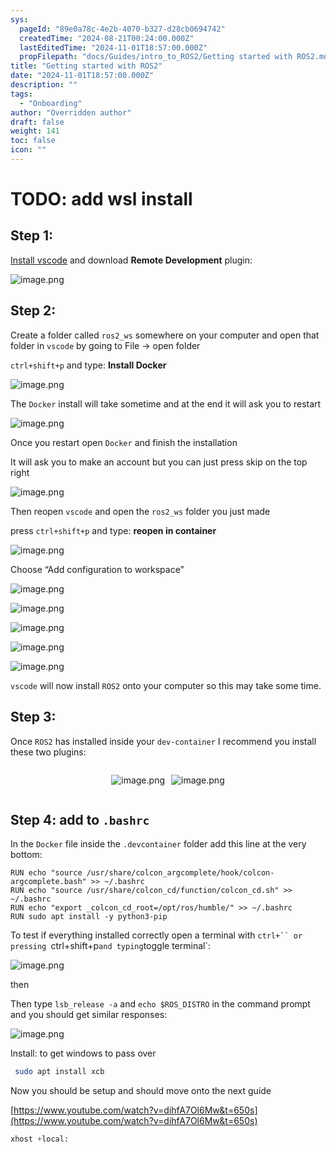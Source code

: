 ```yaml
---
sys:
  pageId: "89e0a78c-4e2b-4070-b327-d28cb0694742"
  createdTime: "2024-08-21T00:24:00.000Z"
  lastEditedTime: "2024-11-01T18:57:00.000Z"
  propFilepath: "docs/Guides/intro_to_ROS2/Getting started with ROS2.md"
title: "Getting started with ROS2"
date: "2024-11-01T18:57:00.000Z"
description: ""
tags:
  - "Onboarding"
author: "Overridden author"
draft: false
weight: 141
toc: false
icon: ""
---
```


# TODO: add wsl install

## Step 1:

[Install vscode](https://code.visualstudio.com/download) and download **Remote Development** plugin:

![image.png](https://prod-files-secure.s3.us-west-2.amazonaws.com/d518164a-d88e-44d1-a4ee-3adb3bd8bce0/efb52993-1881-4a40-b95e-6f020334f022/image.png?X-Amz-Algorithm=AWS4-HMAC-SHA256&X-Amz-Content-Sha256=UNSIGNED-PAYLOAD&X-Amz-Credential=ASIAZI2LB466QQGFJ6V7%2F20250203%2Fus-west-2%2Fs3%2Faws4_request&X-Amz-Date=20250203T061117Z&X-Amz-Expires=3600&X-Amz-Security-Token=IQoJb3JpZ2luX2VjEPL%2F%2F%2F%2F%2F%2F%2F%2F%2F%2FwEaCXVzLXdlc3QtMiJIMEYCIQCTpA88Dx3cI5zDam5ELVFpOT%2Bh7OQmCy%2FaNMYCIBOb2wIhAOMzT6uyLXhJDXfD5fTiF41WoQd2HSWEqHljff952tfqKogECPv%2F%2F%2F%2F%2F%2F%2F%2F%2F%2FwEQABoMNjM3NDIzMTgzODA1IgxGyFE0Yp6K1qzRQGUq3AMTrDEOTi7hNJmHQvLtkA6WKDU575SS7ycbLNY9qEbgU8BRH6A2Zj1ZLnacxlGHERUOB6TVBt1oqmMLa7d3CDOpox0nxgyWYC6MyHwIvgJSVU4V4mTYz%2BGeGQURjDvuCP3BBwdUlWQb3xsNmbGjC8iJbcxdDwP68wBmq27NYL5S2jBvQGUTBxf40b3AEXtvR1reZEXSnrehtdHrSWzXWya6IHMzc7inVTekPxE9I6BWfbhkjAcWKDyLo6WbuWjQF5MF7GtQOXGifpJg8kRGVN6ErOSVCMeA2JGHiImPTfW5vE%2FaG%2BkXyA3k%2BYFEU1OFxwuSZRzLDwrRl%2Bjmu5eN4ccpZUlTkikjyNMESILTP5lDRGJNRj0CP4JMPIAilFzQ2FJdbgaXgfZ4JWv44grEwTeD52vDx71%2BYXeVbDb8wBg1%2FF%2FRD6MaEJwpWYdyKwct3Kt%2BSwtoQL3e5RsimkTKq4kb5O5m%2BHMorTEAosqSS7Lct%2BVusUTmzMXIi8LIF%2BGx6Ngv8ctuLze6VZeZucGkxiBL4VbvLykqJ%2FSwXNuPXE1h7BV2rYfEqbtBJAj%2BVmazXn84v8AyqCOAXK%2FAuUvimiY0WX3z%2Fi88pawkJTxpYQFF9OSpAvJdz9jQ1wGVMDDowIC9BjqkAZmzsTGevRV5ap%2FfR8PpgLQ1ND4bSp9MbSzi5ouVVQTev3Iv2z7CMwBBwg7osgP9oNc9VFLFVPwiy7ldKdGmu8WJx2opiyGZ%2Bqs2%2Bt515y8eEb6hSiTj43vukpLU%2FmCBDRyt4cmbJuWIXHkLC9UwJBGueW753QeET66%2B9ChZoxDkfro46aIfKkOzaVSExNE5rYzB8UUwmqKJVI42aAszLxIiDe1F&X-Amz-Signature=9467740b66cb99be67f49a09d446799abe6a4c5b946418ca3f50468bf6dc8adb&X-Amz-SignedHeaders=host&x-id=GetObject)

## Step 2:

Create a folder called `ros2_ws` somewhere on your computer and open that folder in `vscode` by going to File → open folder 

`ctrl+shift+p` and type: **Install Docker**

![image.png](https://prod-files-secure.s3.us-west-2.amazonaws.com/d518164a-d88e-44d1-a4ee-3adb3bd8bce0/2269dc0e-1cd5-47ff-bceb-c04ad9b2eab0/image.png?X-Amz-Algorithm=AWS4-HMAC-SHA256&X-Amz-Content-Sha256=UNSIGNED-PAYLOAD&X-Amz-Credential=ASIAZI2LB466QQGFJ6V7%2F20250203%2Fus-west-2%2Fs3%2Faws4_request&X-Amz-Date=20250203T061117Z&X-Amz-Expires=3600&X-Amz-Security-Token=IQoJb3JpZ2luX2VjEPL%2F%2F%2F%2F%2F%2F%2F%2F%2F%2FwEaCXVzLXdlc3QtMiJIMEYCIQCTpA88Dx3cI5zDam5ELVFpOT%2Bh7OQmCy%2FaNMYCIBOb2wIhAOMzT6uyLXhJDXfD5fTiF41WoQd2HSWEqHljff952tfqKogECPv%2F%2F%2F%2F%2F%2F%2F%2F%2F%2FwEQABoMNjM3NDIzMTgzODA1IgxGyFE0Yp6K1qzRQGUq3AMTrDEOTi7hNJmHQvLtkA6WKDU575SS7ycbLNY9qEbgU8BRH6A2Zj1ZLnacxlGHERUOB6TVBt1oqmMLa7d3CDOpox0nxgyWYC6MyHwIvgJSVU4V4mTYz%2BGeGQURjDvuCP3BBwdUlWQb3xsNmbGjC8iJbcxdDwP68wBmq27NYL5S2jBvQGUTBxf40b3AEXtvR1reZEXSnrehtdHrSWzXWya6IHMzc7inVTekPxE9I6BWfbhkjAcWKDyLo6WbuWjQF5MF7GtQOXGifpJg8kRGVN6ErOSVCMeA2JGHiImPTfW5vE%2FaG%2BkXyA3k%2BYFEU1OFxwuSZRzLDwrRl%2Bjmu5eN4ccpZUlTkikjyNMESILTP5lDRGJNRj0CP4JMPIAilFzQ2FJdbgaXgfZ4JWv44grEwTeD52vDx71%2BYXeVbDb8wBg1%2FF%2FRD6MaEJwpWYdyKwct3Kt%2BSwtoQL3e5RsimkTKq4kb5O5m%2BHMorTEAosqSS7Lct%2BVusUTmzMXIi8LIF%2BGx6Ngv8ctuLze6VZeZucGkxiBL4VbvLykqJ%2FSwXNuPXE1h7BV2rYfEqbtBJAj%2BVmazXn84v8AyqCOAXK%2FAuUvimiY0WX3z%2Fi88pawkJTxpYQFF9OSpAvJdz9jQ1wGVMDDowIC9BjqkAZmzsTGevRV5ap%2FfR8PpgLQ1ND4bSp9MbSzi5ouVVQTev3Iv2z7CMwBBwg7osgP9oNc9VFLFVPwiy7ldKdGmu8WJx2opiyGZ%2Bqs2%2Bt515y8eEb6hSiTj43vukpLU%2FmCBDRyt4cmbJuWIXHkLC9UwJBGueW753QeET66%2B9ChZoxDkfro46aIfKkOzaVSExNE5rYzB8UUwmqKJVI42aAszLxIiDe1F&X-Amz-Signature=6f484606d6a1c24ba72e8dbc332807e56a67b5f9a7aa5edc4a148704add0a313&X-Amz-SignedHeaders=host&x-id=GetObject)

The `Docker` install will take sometime and at the end it will ask you to restart

![image.png](https://prod-files-secure.s3.us-west-2.amazonaws.com/d518164a-d88e-44d1-a4ee-3adb3bd8bce0/ed233f78-be33-4b1f-b89c-9c346c0e961e/image.png?X-Amz-Algorithm=AWS4-HMAC-SHA256&X-Amz-Content-Sha256=UNSIGNED-PAYLOAD&X-Amz-Credential=ASIAZI2LB466QQGFJ6V7%2F20250203%2Fus-west-2%2Fs3%2Faws4_request&X-Amz-Date=20250203T061117Z&X-Amz-Expires=3600&X-Amz-Security-Token=IQoJb3JpZ2luX2VjEPL%2F%2F%2F%2F%2F%2F%2F%2F%2F%2FwEaCXVzLXdlc3QtMiJIMEYCIQCTpA88Dx3cI5zDam5ELVFpOT%2Bh7OQmCy%2FaNMYCIBOb2wIhAOMzT6uyLXhJDXfD5fTiF41WoQd2HSWEqHljff952tfqKogECPv%2F%2F%2F%2F%2F%2F%2F%2F%2F%2FwEQABoMNjM3NDIzMTgzODA1IgxGyFE0Yp6K1qzRQGUq3AMTrDEOTi7hNJmHQvLtkA6WKDU575SS7ycbLNY9qEbgU8BRH6A2Zj1ZLnacxlGHERUOB6TVBt1oqmMLa7d3CDOpox0nxgyWYC6MyHwIvgJSVU4V4mTYz%2BGeGQURjDvuCP3BBwdUlWQb3xsNmbGjC8iJbcxdDwP68wBmq27NYL5S2jBvQGUTBxf40b3AEXtvR1reZEXSnrehtdHrSWzXWya6IHMzc7inVTekPxE9I6BWfbhkjAcWKDyLo6WbuWjQF5MF7GtQOXGifpJg8kRGVN6ErOSVCMeA2JGHiImPTfW5vE%2FaG%2BkXyA3k%2BYFEU1OFxwuSZRzLDwrRl%2Bjmu5eN4ccpZUlTkikjyNMESILTP5lDRGJNRj0CP4JMPIAilFzQ2FJdbgaXgfZ4JWv44grEwTeD52vDx71%2BYXeVbDb8wBg1%2FF%2FRD6MaEJwpWYdyKwct3Kt%2BSwtoQL3e5RsimkTKq4kb5O5m%2BHMorTEAosqSS7Lct%2BVusUTmzMXIi8LIF%2BGx6Ngv8ctuLze6VZeZucGkxiBL4VbvLykqJ%2FSwXNuPXE1h7BV2rYfEqbtBJAj%2BVmazXn84v8AyqCOAXK%2FAuUvimiY0WX3z%2Fi88pawkJTxpYQFF9OSpAvJdz9jQ1wGVMDDowIC9BjqkAZmzsTGevRV5ap%2FfR8PpgLQ1ND4bSp9MbSzi5ouVVQTev3Iv2z7CMwBBwg7osgP9oNc9VFLFVPwiy7ldKdGmu8WJx2opiyGZ%2Bqs2%2Bt515y8eEb6hSiTj43vukpLU%2FmCBDRyt4cmbJuWIXHkLC9UwJBGueW753QeET66%2B9ChZoxDkfro46aIfKkOzaVSExNE5rYzB8UUwmqKJVI42aAszLxIiDe1F&X-Amz-Signature=721f5fb2f2b02c0e4d838625f421aef747e519588ab5a6ec7c65b02a49a49eb1&X-Amz-SignedHeaders=host&x-id=GetObject)

Once you restart open `Docker` and finish the installation

It will ask you to make an account but you can just press skip on the top right

![image.png](https://prod-files-secure.s3.us-west-2.amazonaws.com/d518164a-d88e-44d1-a4ee-3adb3bd8bce0/21010ad9-1659-4fd9-9f59-9932a09b2a3d/image.png?X-Amz-Algorithm=AWS4-HMAC-SHA256&X-Amz-Content-Sha256=UNSIGNED-PAYLOAD&X-Amz-Credential=ASIAZI2LB466QQGFJ6V7%2F20250203%2Fus-west-2%2Fs3%2Faws4_request&X-Amz-Date=20250203T061117Z&X-Amz-Expires=3600&X-Amz-Security-Token=IQoJb3JpZ2luX2VjEPL%2F%2F%2F%2F%2F%2F%2F%2F%2F%2FwEaCXVzLXdlc3QtMiJIMEYCIQCTpA88Dx3cI5zDam5ELVFpOT%2Bh7OQmCy%2FaNMYCIBOb2wIhAOMzT6uyLXhJDXfD5fTiF41WoQd2HSWEqHljff952tfqKogECPv%2F%2F%2F%2F%2F%2F%2F%2F%2F%2FwEQABoMNjM3NDIzMTgzODA1IgxGyFE0Yp6K1qzRQGUq3AMTrDEOTi7hNJmHQvLtkA6WKDU575SS7ycbLNY9qEbgU8BRH6A2Zj1ZLnacxlGHERUOB6TVBt1oqmMLa7d3CDOpox0nxgyWYC6MyHwIvgJSVU4V4mTYz%2BGeGQURjDvuCP3BBwdUlWQb3xsNmbGjC8iJbcxdDwP68wBmq27NYL5S2jBvQGUTBxf40b3AEXtvR1reZEXSnrehtdHrSWzXWya6IHMzc7inVTekPxE9I6BWfbhkjAcWKDyLo6WbuWjQF5MF7GtQOXGifpJg8kRGVN6ErOSVCMeA2JGHiImPTfW5vE%2FaG%2BkXyA3k%2BYFEU1OFxwuSZRzLDwrRl%2Bjmu5eN4ccpZUlTkikjyNMESILTP5lDRGJNRj0CP4JMPIAilFzQ2FJdbgaXgfZ4JWv44grEwTeD52vDx71%2BYXeVbDb8wBg1%2FF%2FRD6MaEJwpWYdyKwct3Kt%2BSwtoQL3e5RsimkTKq4kb5O5m%2BHMorTEAosqSS7Lct%2BVusUTmzMXIi8LIF%2BGx6Ngv8ctuLze6VZeZucGkxiBL4VbvLykqJ%2FSwXNuPXE1h7BV2rYfEqbtBJAj%2BVmazXn84v8AyqCOAXK%2FAuUvimiY0WX3z%2Fi88pawkJTxpYQFF9OSpAvJdz9jQ1wGVMDDowIC9BjqkAZmzsTGevRV5ap%2FfR8PpgLQ1ND4bSp9MbSzi5ouVVQTev3Iv2z7CMwBBwg7osgP9oNc9VFLFVPwiy7ldKdGmu8WJx2opiyGZ%2Bqs2%2Bt515y8eEb6hSiTj43vukpLU%2FmCBDRyt4cmbJuWIXHkLC9UwJBGueW753QeET66%2B9ChZoxDkfro46aIfKkOzaVSExNE5rYzB8UUwmqKJVI42aAszLxIiDe1F&X-Amz-Signature=be9b4dd44ce75567acb54bef1453636496ed8cca73a60f4e97b41c433f6252c2&X-Amz-SignedHeaders=host&x-id=GetObject)

Then reopen `vscode` and open the `ros2_ws` folder you just made

press `ctrl+shift+p` and type: **reopen in container**

![image.png](https://prod-files-secure.s3.us-west-2.amazonaws.com/d518164a-d88e-44d1-a4ee-3adb3bd8bce0/4e93b8c2-41ad-488c-8095-c74205196118/image.png?X-Amz-Algorithm=AWS4-HMAC-SHA256&X-Amz-Content-Sha256=UNSIGNED-PAYLOAD&X-Amz-Credential=ASIAZI2LB466QQGFJ6V7%2F20250203%2Fus-west-2%2Fs3%2Faws4_request&X-Amz-Date=20250203T061117Z&X-Amz-Expires=3600&X-Amz-Security-Token=IQoJb3JpZ2luX2VjEPL%2F%2F%2F%2F%2F%2F%2F%2F%2F%2FwEaCXVzLXdlc3QtMiJIMEYCIQCTpA88Dx3cI5zDam5ELVFpOT%2Bh7OQmCy%2FaNMYCIBOb2wIhAOMzT6uyLXhJDXfD5fTiF41WoQd2HSWEqHljff952tfqKogECPv%2F%2F%2F%2F%2F%2F%2F%2F%2F%2FwEQABoMNjM3NDIzMTgzODA1IgxGyFE0Yp6K1qzRQGUq3AMTrDEOTi7hNJmHQvLtkA6WKDU575SS7ycbLNY9qEbgU8BRH6A2Zj1ZLnacxlGHERUOB6TVBt1oqmMLa7d3CDOpox0nxgyWYC6MyHwIvgJSVU4V4mTYz%2BGeGQURjDvuCP3BBwdUlWQb3xsNmbGjC8iJbcxdDwP68wBmq27NYL5S2jBvQGUTBxf40b3AEXtvR1reZEXSnrehtdHrSWzXWya6IHMzc7inVTekPxE9I6BWfbhkjAcWKDyLo6WbuWjQF5MF7GtQOXGifpJg8kRGVN6ErOSVCMeA2JGHiImPTfW5vE%2FaG%2BkXyA3k%2BYFEU1OFxwuSZRzLDwrRl%2Bjmu5eN4ccpZUlTkikjyNMESILTP5lDRGJNRj0CP4JMPIAilFzQ2FJdbgaXgfZ4JWv44grEwTeD52vDx71%2BYXeVbDb8wBg1%2FF%2FRD6MaEJwpWYdyKwct3Kt%2BSwtoQL3e5RsimkTKq4kb5O5m%2BHMorTEAosqSS7Lct%2BVusUTmzMXIi8LIF%2BGx6Ngv8ctuLze6VZeZucGkxiBL4VbvLykqJ%2FSwXNuPXE1h7BV2rYfEqbtBJAj%2BVmazXn84v8AyqCOAXK%2FAuUvimiY0WX3z%2Fi88pawkJTxpYQFF9OSpAvJdz9jQ1wGVMDDowIC9BjqkAZmzsTGevRV5ap%2FfR8PpgLQ1ND4bSp9MbSzi5ouVVQTev3Iv2z7CMwBBwg7osgP9oNc9VFLFVPwiy7ldKdGmu8WJx2opiyGZ%2Bqs2%2Bt515y8eEb6hSiTj43vukpLU%2FmCBDRyt4cmbJuWIXHkLC9UwJBGueW753QeET66%2B9ChZoxDkfro46aIfKkOzaVSExNE5rYzB8UUwmqKJVI42aAszLxIiDe1F&X-Amz-Signature=33336ca070c67b88b31c7da0ad49ddc7dafb9b0ff1d355760caaa17de88f70bd&X-Amz-SignedHeaders=host&x-id=GetObject)

Choose “Add configuration to workspace”

![image.png](https://prod-files-secure.s3.us-west-2.amazonaws.com/d518164a-d88e-44d1-a4ee-3adb3bd8bce0/9560b282-5060-4989-ba37-97e7b2c22476/image.png?X-Amz-Algorithm=AWS4-HMAC-SHA256&X-Amz-Content-Sha256=UNSIGNED-PAYLOAD&X-Amz-Credential=ASIAZI2LB466QQGFJ6V7%2F20250203%2Fus-west-2%2Fs3%2Faws4_request&X-Amz-Date=20250203T061117Z&X-Amz-Expires=3600&X-Amz-Security-Token=IQoJb3JpZ2luX2VjEPL%2F%2F%2F%2F%2F%2F%2F%2F%2F%2FwEaCXVzLXdlc3QtMiJIMEYCIQCTpA88Dx3cI5zDam5ELVFpOT%2Bh7OQmCy%2FaNMYCIBOb2wIhAOMzT6uyLXhJDXfD5fTiF41WoQd2HSWEqHljff952tfqKogECPv%2F%2F%2F%2F%2F%2F%2F%2F%2F%2FwEQABoMNjM3NDIzMTgzODA1IgxGyFE0Yp6K1qzRQGUq3AMTrDEOTi7hNJmHQvLtkA6WKDU575SS7ycbLNY9qEbgU8BRH6A2Zj1ZLnacxlGHERUOB6TVBt1oqmMLa7d3CDOpox0nxgyWYC6MyHwIvgJSVU4V4mTYz%2BGeGQURjDvuCP3BBwdUlWQb3xsNmbGjC8iJbcxdDwP68wBmq27NYL5S2jBvQGUTBxf40b3AEXtvR1reZEXSnrehtdHrSWzXWya6IHMzc7inVTekPxE9I6BWfbhkjAcWKDyLo6WbuWjQF5MF7GtQOXGifpJg8kRGVN6ErOSVCMeA2JGHiImPTfW5vE%2FaG%2BkXyA3k%2BYFEU1OFxwuSZRzLDwrRl%2Bjmu5eN4ccpZUlTkikjyNMESILTP5lDRGJNRj0CP4JMPIAilFzQ2FJdbgaXgfZ4JWv44grEwTeD52vDx71%2BYXeVbDb8wBg1%2FF%2FRD6MaEJwpWYdyKwct3Kt%2BSwtoQL3e5RsimkTKq4kb5O5m%2BHMorTEAosqSS7Lct%2BVusUTmzMXIi8LIF%2BGx6Ngv8ctuLze6VZeZucGkxiBL4VbvLykqJ%2FSwXNuPXE1h7BV2rYfEqbtBJAj%2BVmazXn84v8AyqCOAXK%2FAuUvimiY0WX3z%2Fi88pawkJTxpYQFF9OSpAvJdz9jQ1wGVMDDowIC9BjqkAZmzsTGevRV5ap%2FfR8PpgLQ1ND4bSp9MbSzi5ouVVQTev3Iv2z7CMwBBwg7osgP9oNc9VFLFVPwiy7ldKdGmu8WJx2opiyGZ%2Bqs2%2Bt515y8eEb6hSiTj43vukpLU%2FmCBDRyt4cmbJuWIXHkLC9UwJBGueW753QeET66%2B9ChZoxDkfro46aIfKkOzaVSExNE5rYzB8UUwmqKJVI42aAszLxIiDe1F&X-Amz-Signature=724060957e4a2a57600f6654e9cb06caa37ccb0427d7b41c0aa08665affcc251&X-Amz-SignedHeaders=host&x-id=GetObject)

![image.png](https://prod-files-secure.s3.us-west-2.amazonaws.com/d518164a-d88e-44d1-a4ee-3adb3bd8bce0/2ee63f81-886b-48e8-a553-dc6e5eac99e4/image.png?X-Amz-Algorithm=AWS4-HMAC-SHA256&X-Amz-Content-Sha256=UNSIGNED-PAYLOAD&X-Amz-Credential=ASIAZI2LB466QQGFJ6V7%2F20250203%2Fus-west-2%2Fs3%2Faws4_request&X-Amz-Date=20250203T061117Z&X-Amz-Expires=3600&X-Amz-Security-Token=IQoJb3JpZ2luX2VjEPL%2F%2F%2F%2F%2F%2F%2F%2F%2F%2FwEaCXVzLXdlc3QtMiJIMEYCIQCTpA88Dx3cI5zDam5ELVFpOT%2Bh7OQmCy%2FaNMYCIBOb2wIhAOMzT6uyLXhJDXfD5fTiF41WoQd2HSWEqHljff952tfqKogECPv%2F%2F%2F%2F%2F%2F%2F%2F%2F%2FwEQABoMNjM3NDIzMTgzODA1IgxGyFE0Yp6K1qzRQGUq3AMTrDEOTi7hNJmHQvLtkA6WKDU575SS7ycbLNY9qEbgU8BRH6A2Zj1ZLnacxlGHERUOB6TVBt1oqmMLa7d3CDOpox0nxgyWYC6MyHwIvgJSVU4V4mTYz%2BGeGQURjDvuCP3BBwdUlWQb3xsNmbGjC8iJbcxdDwP68wBmq27NYL5S2jBvQGUTBxf40b3AEXtvR1reZEXSnrehtdHrSWzXWya6IHMzc7inVTekPxE9I6BWfbhkjAcWKDyLo6WbuWjQF5MF7GtQOXGifpJg8kRGVN6ErOSVCMeA2JGHiImPTfW5vE%2FaG%2BkXyA3k%2BYFEU1OFxwuSZRzLDwrRl%2Bjmu5eN4ccpZUlTkikjyNMESILTP5lDRGJNRj0CP4JMPIAilFzQ2FJdbgaXgfZ4JWv44grEwTeD52vDx71%2BYXeVbDb8wBg1%2FF%2FRD6MaEJwpWYdyKwct3Kt%2BSwtoQL3e5RsimkTKq4kb5O5m%2BHMorTEAosqSS7Lct%2BVusUTmzMXIi8LIF%2BGx6Ngv8ctuLze6VZeZucGkxiBL4VbvLykqJ%2FSwXNuPXE1h7BV2rYfEqbtBJAj%2BVmazXn84v8AyqCOAXK%2FAuUvimiY0WX3z%2Fi88pawkJTxpYQFF9OSpAvJdz9jQ1wGVMDDowIC9BjqkAZmzsTGevRV5ap%2FfR8PpgLQ1ND4bSp9MbSzi5ouVVQTev3Iv2z7CMwBBwg7osgP9oNc9VFLFVPwiy7ldKdGmu8WJx2opiyGZ%2Bqs2%2Bt515y8eEb6hSiTj43vukpLU%2FmCBDRyt4cmbJuWIXHkLC9UwJBGueW753QeET66%2B9ChZoxDkfro46aIfKkOzaVSExNE5rYzB8UUwmqKJVI42aAszLxIiDe1F&X-Amz-Signature=b1473b41e9ab5f287fbd2880372fc6fe8e67a914498d7f49ae8bb5c009304cd5&X-Amz-SignedHeaders=host&x-id=GetObject)

![image.png](https://prod-files-secure.s3.us-west-2.amazonaws.com/d518164a-d88e-44d1-a4ee-3adb3bd8bce0/ae1580b2-b048-407e-aed9-b584224a7a04/image.png?X-Amz-Algorithm=AWS4-HMAC-SHA256&X-Amz-Content-Sha256=UNSIGNED-PAYLOAD&X-Amz-Credential=ASIAZI2LB466QQGFJ6V7%2F20250203%2Fus-west-2%2Fs3%2Faws4_request&X-Amz-Date=20250203T061117Z&X-Amz-Expires=3600&X-Amz-Security-Token=IQoJb3JpZ2luX2VjEPL%2F%2F%2F%2F%2F%2F%2F%2F%2F%2FwEaCXVzLXdlc3QtMiJIMEYCIQCTpA88Dx3cI5zDam5ELVFpOT%2Bh7OQmCy%2FaNMYCIBOb2wIhAOMzT6uyLXhJDXfD5fTiF41WoQd2HSWEqHljff952tfqKogECPv%2F%2F%2F%2F%2F%2F%2F%2F%2F%2FwEQABoMNjM3NDIzMTgzODA1IgxGyFE0Yp6K1qzRQGUq3AMTrDEOTi7hNJmHQvLtkA6WKDU575SS7ycbLNY9qEbgU8BRH6A2Zj1ZLnacxlGHERUOB6TVBt1oqmMLa7d3CDOpox0nxgyWYC6MyHwIvgJSVU4V4mTYz%2BGeGQURjDvuCP3BBwdUlWQb3xsNmbGjC8iJbcxdDwP68wBmq27NYL5S2jBvQGUTBxf40b3AEXtvR1reZEXSnrehtdHrSWzXWya6IHMzc7inVTekPxE9I6BWfbhkjAcWKDyLo6WbuWjQF5MF7GtQOXGifpJg8kRGVN6ErOSVCMeA2JGHiImPTfW5vE%2FaG%2BkXyA3k%2BYFEU1OFxwuSZRzLDwrRl%2Bjmu5eN4ccpZUlTkikjyNMESILTP5lDRGJNRj0CP4JMPIAilFzQ2FJdbgaXgfZ4JWv44grEwTeD52vDx71%2BYXeVbDb8wBg1%2FF%2FRD6MaEJwpWYdyKwct3Kt%2BSwtoQL3e5RsimkTKq4kb5O5m%2BHMorTEAosqSS7Lct%2BVusUTmzMXIi8LIF%2BGx6Ngv8ctuLze6VZeZucGkxiBL4VbvLykqJ%2FSwXNuPXE1h7BV2rYfEqbtBJAj%2BVmazXn84v8AyqCOAXK%2FAuUvimiY0WX3z%2Fi88pawkJTxpYQFF9OSpAvJdz9jQ1wGVMDDowIC9BjqkAZmzsTGevRV5ap%2FfR8PpgLQ1ND4bSp9MbSzi5ouVVQTev3Iv2z7CMwBBwg7osgP9oNc9VFLFVPwiy7ldKdGmu8WJx2opiyGZ%2Bqs2%2Bt515y8eEb6hSiTj43vukpLU%2FmCBDRyt4cmbJuWIXHkLC9UwJBGueW753QeET66%2B9ChZoxDkfro46aIfKkOzaVSExNE5rYzB8UUwmqKJVI42aAszLxIiDe1F&X-Amz-Signature=1348a97d08d342ebcdfe9cabb633f7252427cd830ba6af09af1edeeb8ebf4a35&X-Amz-SignedHeaders=host&x-id=GetObject)

![image.png](https://prod-files-secure.s3.us-west-2.amazonaws.com/d518164a-d88e-44d1-a4ee-3adb3bd8bce0/53255b28-f75e-430f-b9e3-c0ac8577e42b/image.png?X-Amz-Algorithm=AWS4-HMAC-SHA256&X-Amz-Content-Sha256=UNSIGNED-PAYLOAD&X-Amz-Credential=ASIAZI2LB466QQGFJ6V7%2F20250203%2Fus-west-2%2Fs3%2Faws4_request&X-Amz-Date=20250203T061117Z&X-Amz-Expires=3600&X-Amz-Security-Token=IQoJb3JpZ2luX2VjEPL%2F%2F%2F%2F%2F%2F%2F%2F%2F%2FwEaCXVzLXdlc3QtMiJIMEYCIQCTpA88Dx3cI5zDam5ELVFpOT%2Bh7OQmCy%2FaNMYCIBOb2wIhAOMzT6uyLXhJDXfD5fTiF41WoQd2HSWEqHljff952tfqKogECPv%2F%2F%2F%2F%2F%2F%2F%2F%2F%2FwEQABoMNjM3NDIzMTgzODA1IgxGyFE0Yp6K1qzRQGUq3AMTrDEOTi7hNJmHQvLtkA6WKDU575SS7ycbLNY9qEbgU8BRH6A2Zj1ZLnacxlGHERUOB6TVBt1oqmMLa7d3CDOpox0nxgyWYC6MyHwIvgJSVU4V4mTYz%2BGeGQURjDvuCP3BBwdUlWQb3xsNmbGjC8iJbcxdDwP68wBmq27NYL5S2jBvQGUTBxf40b3AEXtvR1reZEXSnrehtdHrSWzXWya6IHMzc7inVTekPxE9I6BWfbhkjAcWKDyLo6WbuWjQF5MF7GtQOXGifpJg8kRGVN6ErOSVCMeA2JGHiImPTfW5vE%2FaG%2BkXyA3k%2BYFEU1OFxwuSZRzLDwrRl%2Bjmu5eN4ccpZUlTkikjyNMESILTP5lDRGJNRj0CP4JMPIAilFzQ2FJdbgaXgfZ4JWv44grEwTeD52vDx71%2BYXeVbDb8wBg1%2FF%2FRD6MaEJwpWYdyKwct3Kt%2BSwtoQL3e5RsimkTKq4kb5O5m%2BHMorTEAosqSS7Lct%2BVusUTmzMXIi8LIF%2BGx6Ngv8ctuLze6VZeZucGkxiBL4VbvLykqJ%2FSwXNuPXE1h7BV2rYfEqbtBJAj%2BVmazXn84v8AyqCOAXK%2FAuUvimiY0WX3z%2Fi88pawkJTxpYQFF9OSpAvJdz9jQ1wGVMDDowIC9BjqkAZmzsTGevRV5ap%2FfR8PpgLQ1ND4bSp9MbSzi5ouVVQTev3Iv2z7CMwBBwg7osgP9oNc9VFLFVPwiy7ldKdGmu8WJx2opiyGZ%2Bqs2%2Bt515y8eEb6hSiTj43vukpLU%2FmCBDRyt4cmbJuWIXHkLC9UwJBGueW753QeET66%2B9ChZoxDkfro46aIfKkOzaVSExNE5rYzB8UUwmqKJVI42aAszLxIiDe1F&X-Amz-Signature=5cb8aed85f94be58df4b3f7513a692e22420408006ac58ea02fcd7e83c2a2c24&X-Amz-SignedHeaders=host&x-id=GetObject)

![image.png](https://prod-files-secure.s3.us-west-2.amazonaws.com/d518164a-d88e-44d1-a4ee-3adb3bd8bce0/7c562767-5af9-4ffb-97d1-327bcdf4ee00/image.png?X-Amz-Algorithm=AWS4-HMAC-SHA256&X-Amz-Content-Sha256=UNSIGNED-PAYLOAD&X-Amz-Credential=ASIAZI2LB466QQGFJ6V7%2F20250203%2Fus-west-2%2Fs3%2Faws4_request&X-Amz-Date=20250203T061117Z&X-Amz-Expires=3600&X-Amz-Security-Token=IQoJb3JpZ2luX2VjEPL%2F%2F%2F%2F%2F%2F%2F%2F%2F%2FwEaCXVzLXdlc3QtMiJIMEYCIQCTpA88Dx3cI5zDam5ELVFpOT%2Bh7OQmCy%2FaNMYCIBOb2wIhAOMzT6uyLXhJDXfD5fTiF41WoQd2HSWEqHljff952tfqKogECPv%2F%2F%2F%2F%2F%2F%2F%2F%2F%2FwEQABoMNjM3NDIzMTgzODA1IgxGyFE0Yp6K1qzRQGUq3AMTrDEOTi7hNJmHQvLtkA6WKDU575SS7ycbLNY9qEbgU8BRH6A2Zj1ZLnacxlGHERUOB6TVBt1oqmMLa7d3CDOpox0nxgyWYC6MyHwIvgJSVU4V4mTYz%2BGeGQURjDvuCP3BBwdUlWQb3xsNmbGjC8iJbcxdDwP68wBmq27NYL5S2jBvQGUTBxf40b3AEXtvR1reZEXSnrehtdHrSWzXWya6IHMzc7inVTekPxE9I6BWfbhkjAcWKDyLo6WbuWjQF5MF7GtQOXGifpJg8kRGVN6ErOSVCMeA2JGHiImPTfW5vE%2FaG%2BkXyA3k%2BYFEU1OFxwuSZRzLDwrRl%2Bjmu5eN4ccpZUlTkikjyNMESILTP5lDRGJNRj0CP4JMPIAilFzQ2FJdbgaXgfZ4JWv44grEwTeD52vDx71%2BYXeVbDb8wBg1%2FF%2FRD6MaEJwpWYdyKwct3Kt%2BSwtoQL3e5RsimkTKq4kb5O5m%2BHMorTEAosqSS7Lct%2BVusUTmzMXIi8LIF%2BGx6Ngv8ctuLze6VZeZucGkxiBL4VbvLykqJ%2FSwXNuPXE1h7BV2rYfEqbtBJAj%2BVmazXn84v8AyqCOAXK%2FAuUvimiY0WX3z%2Fi88pawkJTxpYQFF9OSpAvJdz9jQ1wGVMDDowIC9BjqkAZmzsTGevRV5ap%2FfR8PpgLQ1ND4bSp9MbSzi5ouVVQTev3Iv2z7CMwBBwg7osgP9oNc9VFLFVPwiy7ldKdGmu8WJx2opiyGZ%2Bqs2%2Bt515y8eEb6hSiTj43vukpLU%2FmCBDRyt4cmbJuWIXHkLC9UwJBGueW753QeET66%2B9ChZoxDkfro46aIfKkOzaVSExNE5rYzB8UUwmqKJVI42aAszLxIiDe1F&X-Amz-Signature=5ca949a777d0499a858ca6728c92a5e5ca72425f1432e31dc8ccf2e2b53e6925&X-Amz-SignedHeaders=host&x-id=GetObject)

`vscode` will now install `ROS2` onto your computer so this may take some time.

## Step 3:

Once `ROS2` has installed inside your `dev-container` I recommend you install these two plugins:

<div style="display: flex;flex-direction: row; column-gap:10px; max-width: 630px;justify-content: center;">
<div>

![image.png](https://prod-files-secure.s3.us-west-2.amazonaws.com/d518164a-d88e-44d1-a4ee-3adb3bd8bce0/3fc3d550-5a54-4ba1-ba6b-faa01cdb7369/image.png?X-Amz-Algorithm=AWS4-HMAC-SHA256&X-Amz-Content-Sha256=UNSIGNED-PAYLOAD&X-Amz-Credential=ASIAZI2LB4664NEH47KJ%2F20250203%2Fus-west-2%2Fs3%2Faws4_request&X-Amz-Date=20250203T061119Z&X-Amz-Expires=3600&X-Amz-Security-Token=IQoJb3JpZ2luX2VjEPb%2F%2F%2F%2F%2F%2F%2F%2F%2F%2FwEaCXVzLXdlc3QtMiJIMEYCIQDxQu5PuzJmTZyjHEL2rn2IJt1k7UzpuGpAuDnNop5FAAIhAIvfl6d490bAMbKAtSMtomZKJGGb2RR6N4kTsnd14u0PKogECP%2F%2F%2F%2F%2F%2F%2F%2F%2F%2F%2FwEQABoMNjM3NDIzMTgzODA1IgzcDtnC7%2B4RNh3Pb3Iq3APHABeDZX3DFcpZ9dBRTaS%2FtjsNkzMzUQG2EFSfXOeIbBuApmH5T%2B04IgJ7tUWr4vT3WpTJIA7tVsrvb3NmWFI7S96CsBSbsVAUWLzruUPeSTxnWc4zFiDXtb54TrIb7DI75veoSGgeAUgMSxunx9yZNeYxydCbNrbQX%2FL3Y0cHVWxUV5b%2BokAjuHCsEx8%2FMpasBiD24X%2BtvHVcIW8ViqsY%2BpDBKe4ZrWQG4K%2FBYgT6OaPHma%2BHLzYH2ygXrNbuj4XAwbVZNZmZ37tNLU%2FSvetOpY0TGEJ%2B4zoi3YfsPigwY9jWk6OTcj62POOlRDVCatthhZJCNRMOhN0pmPMT1wQVqUeuWsbfn23orq4B6YTXsYM6y7bWhRm%2Bbv5ZoVAE5qYCqnCW90BDs9dd49rj5wUR0gjG2gOo9t3VbokHtn730Tn%2FEhpJHL%2F3l1DpMNKtudfF3gZvztaGZ5AXRjuOgjxFaKaQWGTeqvPnfD1yp%2FcIKFwl3T3bJ5Jh36PmInsKc1SXWTIQkg1xSwlZXmGLnrGyICfTc9v16aUE3FWcuptj%2FHFpax4OKBtJH%2BcHfBMbAionSs4C8xT3wO%2BEviB1ZOlOZXdeqvG6bQki8FMKQt%2BNuMGY9H86%2Bv3sviIHoDCKu4G9BjqkAWPj7HJTajBRuIMIe2xfQFOJxLG%2FGQql0OebfpzbtE38AyyRnA8jydpsvQzyv1H5yBJmF2Oygt4XQ826jzJTpKFqgxXll%2BQb1wY7mFvOBQA%2F5l9Y6sEzKE8BYC6ta9cudrB2yrkX6%2B70TsYLtWFj5jy6yzDQ%2Bo2jVyueBIVCm4ML5YJEArSbdzteiTb%2FMiQc9wmMuFmAo3jLQEaLq4%2FoZja58jrM&X-Amz-Signature=eb384f667efa57129816ea0c48e5705edc873ed672db1eeeae88da6ddf545a99&X-Amz-SignedHeaders=host&x-id=GetObject)

</div>
<div>

![image.png](https://prod-files-secure.s3.us-west-2.amazonaws.com/d518164a-d88e-44d1-a4ee-3adb3bd8bce0/d994cc66-13c2-4093-a5a3-f84cf4601a82/image.png?X-Amz-Algorithm=AWS4-HMAC-SHA256&X-Amz-Content-Sha256=UNSIGNED-PAYLOAD&X-Amz-Credential=ASIAZI2LB466UOSKOJFC%2F20250203%2Fus-west-2%2Fs3%2Faws4_request&X-Amz-Date=20250203T061120Z&X-Amz-Expires=3600&X-Amz-Security-Token=IQoJb3JpZ2luX2VjEPb%2F%2F%2F%2F%2F%2F%2F%2F%2F%2FwEaCXVzLXdlc3QtMiJGMEQCIHbrHgDw0SiP2jbyuzQa9uHBz5fOaIfUY3g9T1Ac9ee4AiALuZcURGKSmvUc3h%2FdDJvcTvb207YWKs9vhUtlgDSoGyqIBAj%2F%2F%2F%2F%2F%2F%2F%2F%2F%2F%2F8BEAAaDDYzNzQyMzE4MzgwNSIMXghQ1rRSRnjCZrLzKtwDE2rgKNwzOrxPT1klye5DaYatTMnp3vKN7jZryPXQRqA%2B2KIideORIDKWswFsQdaLh7dB1LOQae3GoJF%2FS%2BOHxrKJBPyQZ%2BxjjI7y7WerBEAxJqKJu%2F10GfluPOLaNQ9nZMHvmnUdfkBpVQuWwv9bmMpR66S4JOkXLYlesDDtpcb%2B154qoef9%2FoMT6aSX%2F1gg2QIUDCvhbcyR5%2Bm7uTzMxs6GGWR8q%2FTxNNadLOJKQtPSPzc7ts9uiymuXgdOQVhlAhO28DgJyMHnDRVPDt7%2B31IQjWlZ2JTXf203kxDZfeqaG1S608wuP1S5kk8XCcsKybVknfG%2FdFnfVrH8zu1MBM%2BZHFfVZyKutKUNnxUbsVm%2F7cYNZbsNJZpgdy6X9t168LXxKMbKdTWx6nE7LVOp93bX%2BEp3zj560pnMDzUffCPaxdcEgoTmvFtVSHqarh5gDTpHH7sP8dCAT38PfxbEfwITzMbxhnnZFI37%2FvOqzAHdkmUekZczUw0INso4g7xxKIW07DdsKIMcZBawxsyekf%2F0ET0DIBBuxT6LRXOiUwYOUe04S61tpg3nF%2F4s%2BCI%2BzInF%2B5FRA%2BiuyiHvcELV0vdh1bklgAw4jqRBnGkh9ONgGbIw5HR0S5mZARswjbuBvQY6pgGUaQUJjlS2FQXG5ANs%2B0etI2o%2FvvCpsheBIIjRf%2F4YelQRj%2FkIbKo4%2BZAfXGlQSIi5NWbV%2Bid7lLL82K5dBEYyZA8%2FpQV3JagtyrKwtIi56Mrno7vURHsacSax4YXXafSao%2FpvxuX41%2BcWPuOh%2BguXMWD%2FnJTZZ3ogZM1T3cyRW5%2FZaLmZ6SbtiEKeT880R3TFC0yvDc6hr46HfrCTPsWHv1oremYk&X-Amz-Signature=1313a40e1f3bd6278e9c4b753b7bab703d7064a4e1a448ab067061715abd2250&X-Amz-SignedHeaders=host&x-id=GetObject)

</div>
</div>

## Step 4: add to `.bashrc`

In the `Docker` file inside the `.devcontainer` folder add this line at the very bottom: 

```docker
RUN echo "source /usr/share/colcon_argcomplete/hook/colcon-argcomplete.bash" >> ~/.bashrc
RUN echo "source /usr/share/colcon_cd/function/colcon_cd.sh" >> ~/.bashrc
RUN echo "export _colcon_cd_root=/opt/ros/humble/" >> ~/.bashrc
RUN sudo apt install -y python3-pip 
```

To test if everything installed correctly open a terminal with `ctrl+`` or pressing `ctrl+shift+p` and typing `toggle terminal`:

![image.png](https://prod-files-secure.s3.us-west-2.amazonaws.com/d518164a-d88e-44d1-a4ee-3adb3bd8bce0/6a4943d8-b04e-4c02-9a58-775f3384d1a5/image.png?X-Amz-Algorithm=AWS4-HMAC-SHA256&X-Amz-Content-Sha256=UNSIGNED-PAYLOAD&X-Amz-Credential=ASIAZI2LB466QQGFJ6V7%2F20250203%2Fus-west-2%2Fs3%2Faws4_request&X-Amz-Date=20250203T061117Z&X-Amz-Expires=3600&X-Amz-Security-Token=IQoJb3JpZ2luX2VjEPL%2F%2F%2F%2F%2F%2F%2F%2F%2F%2FwEaCXVzLXdlc3QtMiJIMEYCIQCTpA88Dx3cI5zDam5ELVFpOT%2Bh7OQmCy%2FaNMYCIBOb2wIhAOMzT6uyLXhJDXfD5fTiF41WoQd2HSWEqHljff952tfqKogECPv%2F%2F%2F%2F%2F%2F%2F%2F%2F%2FwEQABoMNjM3NDIzMTgzODA1IgxGyFE0Yp6K1qzRQGUq3AMTrDEOTi7hNJmHQvLtkA6WKDU575SS7ycbLNY9qEbgU8BRH6A2Zj1ZLnacxlGHERUOB6TVBt1oqmMLa7d3CDOpox0nxgyWYC6MyHwIvgJSVU4V4mTYz%2BGeGQURjDvuCP3BBwdUlWQb3xsNmbGjC8iJbcxdDwP68wBmq27NYL5S2jBvQGUTBxf40b3AEXtvR1reZEXSnrehtdHrSWzXWya6IHMzc7inVTekPxE9I6BWfbhkjAcWKDyLo6WbuWjQF5MF7GtQOXGifpJg8kRGVN6ErOSVCMeA2JGHiImPTfW5vE%2FaG%2BkXyA3k%2BYFEU1OFxwuSZRzLDwrRl%2Bjmu5eN4ccpZUlTkikjyNMESILTP5lDRGJNRj0CP4JMPIAilFzQ2FJdbgaXgfZ4JWv44grEwTeD52vDx71%2BYXeVbDb8wBg1%2FF%2FRD6MaEJwpWYdyKwct3Kt%2BSwtoQL3e5RsimkTKq4kb5O5m%2BHMorTEAosqSS7Lct%2BVusUTmzMXIi8LIF%2BGx6Ngv8ctuLze6VZeZucGkxiBL4VbvLykqJ%2FSwXNuPXE1h7BV2rYfEqbtBJAj%2BVmazXn84v8AyqCOAXK%2FAuUvimiY0WX3z%2Fi88pawkJTxpYQFF9OSpAvJdz9jQ1wGVMDDowIC9BjqkAZmzsTGevRV5ap%2FfR8PpgLQ1ND4bSp9MbSzi5ouVVQTev3Iv2z7CMwBBwg7osgP9oNc9VFLFVPwiy7ldKdGmu8WJx2opiyGZ%2Bqs2%2Bt515y8eEb6hSiTj43vukpLU%2FmCBDRyt4cmbJuWIXHkLC9UwJBGueW753QeET66%2B9ChZoxDkfro46aIfKkOzaVSExNE5rYzB8UUwmqKJVI42aAszLxIiDe1F&X-Amz-Signature=76ce09a3912df1b78be5727dfe10160272ee2c3eb891dc30d1667713f068af62&X-Amz-SignedHeaders=host&x-id=GetObject)

then 

Then type `lsb_release -a` and `echo $ROS_DISTRO` in the command prompt and you should get similar responses:

![image.png](https://prod-files-secure.s3.us-west-2.amazonaws.com/d518164a-d88e-44d1-a4ee-3adb3bd8bce0/3e635dec-a805-4e85-8b9e-d000e5b71a4e/image.png?X-Amz-Algorithm=AWS4-HMAC-SHA256&X-Amz-Content-Sha256=UNSIGNED-PAYLOAD&X-Amz-Credential=ASIAZI2LB466QQGFJ6V7%2F20250203%2Fus-west-2%2Fs3%2Faws4_request&X-Amz-Date=20250203T061117Z&X-Amz-Expires=3600&X-Amz-Security-Token=IQoJb3JpZ2luX2VjEPL%2F%2F%2F%2F%2F%2F%2F%2F%2F%2FwEaCXVzLXdlc3QtMiJIMEYCIQCTpA88Dx3cI5zDam5ELVFpOT%2Bh7OQmCy%2FaNMYCIBOb2wIhAOMzT6uyLXhJDXfD5fTiF41WoQd2HSWEqHljff952tfqKogECPv%2F%2F%2F%2F%2F%2F%2F%2F%2F%2FwEQABoMNjM3NDIzMTgzODA1IgxGyFE0Yp6K1qzRQGUq3AMTrDEOTi7hNJmHQvLtkA6WKDU575SS7ycbLNY9qEbgU8BRH6A2Zj1ZLnacxlGHERUOB6TVBt1oqmMLa7d3CDOpox0nxgyWYC6MyHwIvgJSVU4V4mTYz%2BGeGQURjDvuCP3BBwdUlWQb3xsNmbGjC8iJbcxdDwP68wBmq27NYL5S2jBvQGUTBxf40b3AEXtvR1reZEXSnrehtdHrSWzXWya6IHMzc7inVTekPxE9I6BWfbhkjAcWKDyLo6WbuWjQF5MF7GtQOXGifpJg8kRGVN6ErOSVCMeA2JGHiImPTfW5vE%2FaG%2BkXyA3k%2BYFEU1OFxwuSZRzLDwrRl%2Bjmu5eN4ccpZUlTkikjyNMESILTP5lDRGJNRj0CP4JMPIAilFzQ2FJdbgaXgfZ4JWv44grEwTeD52vDx71%2BYXeVbDb8wBg1%2FF%2FRD6MaEJwpWYdyKwct3Kt%2BSwtoQL3e5RsimkTKq4kb5O5m%2BHMorTEAosqSS7Lct%2BVusUTmzMXIi8LIF%2BGx6Ngv8ctuLze6VZeZucGkxiBL4VbvLykqJ%2FSwXNuPXE1h7BV2rYfEqbtBJAj%2BVmazXn84v8AyqCOAXK%2FAuUvimiY0WX3z%2Fi88pawkJTxpYQFF9OSpAvJdz9jQ1wGVMDDowIC9BjqkAZmzsTGevRV5ap%2FfR8PpgLQ1ND4bSp9MbSzi5ouVVQTev3Iv2z7CMwBBwg7osgP9oNc9VFLFVPwiy7ldKdGmu8WJx2opiyGZ%2Bqs2%2Bt515y8eEb6hSiTj43vukpLU%2FmCBDRyt4cmbJuWIXHkLC9UwJBGueW753QeET66%2B9ChZoxDkfro46aIfKkOzaVSExNE5rYzB8UUwmqKJVI42aAszLxIiDe1F&X-Amz-Signature=c38e67776e5635ff95ecd423725042b39476305381e287bed20f3eb8ec8e8fb8&X-Amz-SignedHeaders=host&x-id=GetObject)

Install:  to get windows to pass over

```bash
 sudo apt install xcb
```

Now you should be setup and should move onto the next guide 

[https://www.youtube.com/watch?v=dihfA7Ol6Mw&t=650s](https://www.youtube.com/watch?v=dihfA7Ol6Mw&t=650s)

```python
xhost +local:
```
